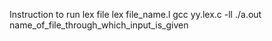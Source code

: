 Instruction to run lex file
lex file_name.l
gcc yy.lex.c -ll
./a.out   name_of_file_through_which_input_is_given
